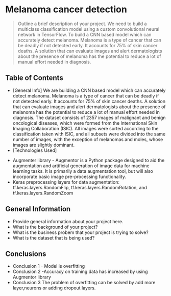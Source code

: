 # Melanoma cancer detection
> Outline a brief description of your project.
We need to build a multiclass classification model using a custom convolutional neural network in TensorFlow. 
To build a CNN based model which can accurately detect melanoma. Melanoma is a type of cancer that can be deadly if not detected early. It accounts for 75% of skin cancer deaths. A solution that can evaluate images and alert dermatologists about the presence of melanoma has the potential to reduce a lot of manual effort needed in diagnosis.

## Table of Contents
* [General Info]
We are building a CNN based model which can accurately detect melanoma. Melanoma is a type of cancer that can be deadly if not detected early. It accounts for 75% of skin cancer deaths. A solution that can evaluate images and alert dermatologists about the presence of melanoma has the potential to reduce a lot of manual effort needed in diagnosis.
The dataset consists of 2357 images of malignant and benign oncological diseases, which were formed from the International Skin Imaging Collaboration (ISIC). All images were sorted according to the classification taken with ISIC, and all subsets were divided into the same number of images, with the exception of melanomas and moles, whose images are slightly dominant.
* [Technologies Used]
- Augmenter library - Augmentor is a Python package designed to aid the augmentation and artificial generation of image data for machine learning tasks. It is primarily a data augmentation tool, but will also incorporate basic image pre-processing functionality.
- Keras preprocessing layers for data augmentation: tf.keras.layers.RandomFlip, tf.keras.layers.RandomRotation, and tf.keras.layers.RandomZoom


## General Information
- Provide general information about your project here.
- What is the background of your project?
- What is the business probem that your project is trying to solve?
- What is the dataset that is being used?


## Conclusions
- Conclusion 1 - Model is overfitting
- Conclusion 2 -Accuracy on training data has increased by using Augmentor library
- Conclusion 3 The problem of overfitting can be solved by add more layer,neurons or adding dropout layers.


